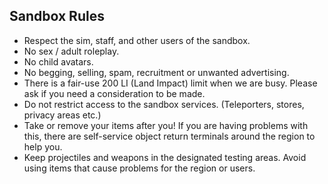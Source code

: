 ## Sandbox Rules
- Respect the sim, staff, and other users of the sandbox.
- No sex / adult roleplay.
- No child avatars.
- No begging, selling, spam, recruitment or unwanted advertising.
- There is a fair-use 200 LI (Land Impact) limit when we are busy. Please ask if you need a consideration to be made.
- Do not restrict access to the sandbox services. (Teleporters, stores, privacy areas etc.)
- Take or remove your items after you! If you are having problems with this, there are self-service object return terminals around the region to help you.
- Keep projectiles and weapons in the designated testing areas. Avoid using items that cause problems for the region or users.
